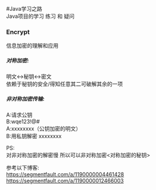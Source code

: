 #Java学习之路  
Java项目的学习 练习 和 疑问


### Encrypt
信息加密的理解和应用

##### 对称加密:  
明文<->秘钥<->密文  
依赖于秘钥的安全/得知任意其二可破解其余的一项  

##### 非对称加密传输:  
A:请求公钥  
B:wqe123!@#  
A:xxxxxxxx（公钥加密的明文）  
B:用私钥解密 xxxxxxxx  


PS:  
对非对称加密的解密慢 所以可以非对称加密<对称加密的秘钥>  
  
  
  
  






参考以下博客:  
https://segmentfault.com/a/1190000004461428  
https://segmentfault.com/a/1190000012466003  
